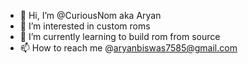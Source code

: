 - 👋 Hi, I’m @CuriousNom aka Aryan 
- 👀 I’m interested in custom roms
- 🌱 I’m currently learning to build rom from source
- 📫 How to reach me @aryanbiswas7585@gmail.com

<!---
CuriousNom/CuriousNom is a ✨ special ✨ repository because its `README.md` (this file) appears on your GitHub profile.
You can click the Preview link to take a look at your changes.
--->
